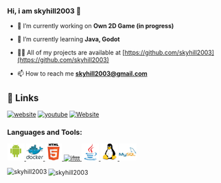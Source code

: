 ### Hi, i am skyhill2003 👋

- 🔭 I’m currently working on **Own 2D Game (in progress)**

- 🌱 I’m currently learning **Java, Godot**

- 👨‍💻 All of my projects are available at [https://github.com/skyhill2003](https://github.com/skyhill2003)

- 📫 How to reach me **skyhill2003@gmail.com**

##  🔗 Links

[![website](https://img.shields.io/badge/website-000?style=for-the-badge&logo=ko-fi&logoColor=white)](https://skyhill2003.de/)
[![youtube](https://img.shields.io/badge/youtube-f44336?style=for-the-badge&logo=youtube&logoColor=white)](https://youtube.com/skyhill2003/)
[![Website](https://img.shields.io/website?label=Status_Services&style=for-the-badge&url=http%3A%2F%2Fstatus.skyhill2003.de)](https://status.skyhill2003.de)

<h3 align="left">Languages and Tools:</h3>
<p align="left"> <a href="https://developer.android.com" target="_blank" rel="noreferrer"> <img src="https://raw.githubusercontent.com/devicons/devicon/master/icons/android/android-original-wordmark.svg" alt="android" width="40" height="40"/> </a> <a href="https://www.docker.com/" target="_blank" rel="noreferrer"> <img src="https://raw.githubusercontent.com/devicons/devicon/master/icons/docker/docker-original-wordmark.svg" alt="docker" width="40" height="40"/> </a> <a href="https://www.w3.org/html/" target="_blank" rel="noreferrer"> <img src="https://raw.githubusercontent.com/devicons/devicon/master/icons/html5/html5-original-wordmark.svg" alt="html5" width="40" height="40"/> </a> <a href="https://ifttt.com/" target="_blank" rel="noreferrer"> <img src="https://www.vectorlogo.zone/logos/ifttt/ifttt-ar21.svg" alt="ifttt" width="40" height="40"/> </a> <a href="https://www.java.com" target="_blank" rel="noreferrer"> <img src="https://raw.githubusercontent.com/devicons/devicon/master/icons/java/java-original.svg" alt="java" width="40" height="40"/> </a> <a href="https://www.linux.org/" target="_blank" rel="noreferrer"> <img src="https://raw.githubusercontent.com/devicons/devicon/master/icons/linux/linux-original.svg" alt="linux" width="40" height="40"/> </a> <a href="https://www.mysql.com/" target="_blank" rel="noreferrer"> <img src="https://raw.githubusercontent.com/devicons/devicon/master/icons/mysql/mysql-original-wordmark.svg" alt="mysql" width="40" height="40"/> </a> </p>

<p><img align="left" src="https://github-readme-stats.vercel.app/api/top-langs?username=skyhill2003&show_icons=true&locale=en&layout=compact" alt="skyhill2003" /></p>

<p>&nbsp;<img align="center" src="https://github-readme-stats.vercel.app/api?username=skyhill2003&show_icons=true&locale=en" alt="skyhill2003" /></p>
